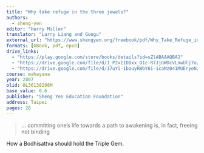 ```yaml
---
title: "Why take refuge in the three jewels?"
authors:
  - sheng-yen
editor: "Harry Miller"
translator: "Larry Liang and Guogu"
external_url: "https://www.shengyen.org/freebook/pdf/Why_Take_Refuge_in_the_Three_Jewels.pdf"
formats: [GBook, pdf, epub]
drive_links:
  - "https://play.google.com/store/books/details?id=sZlABAAAQBAJ"
  - "https://drive.google.com/file/d/1_P2xIIDDxx_O1c-R7JjGWDcVLnwUlj7o/view?usp=drivesdk"
  - "https://drive.google.com/file/d/17uYi-1bouyRWbY6i-1caMz041MUEryeN/view?usp=drivesdk"
course: mahayana
year: 2007
olid: OL36138298M
base_value: 0.6
publisher: "Sheng Yen Education Foundation"
address: Taipei
pages: 26
---
```


> … committing one’s life towards a path to awakening is, in fact, freeing not binding

How a Bodhisattva should hold the Triple Gem.
